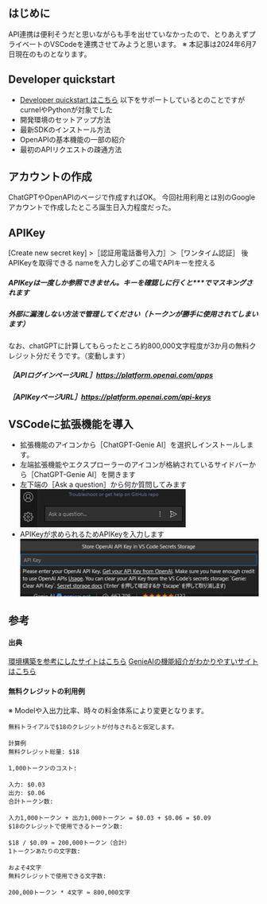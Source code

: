 
## はじめに
API連携は便利そうだと思いながらも手を出せていなかったので、とりあえずプライベートのVSCodeを連携させてみようと思います。
※ 本記事は2024年6月7日現在のものとなります。

## Developer quickstart
* [Developer quickstart はこちら](https://platform.openai.com/docs/quickstart)
以下をサポートしているとのことですがcurnelやPythonが対象でした
* 開発環境のセットアップ方法
* 最新SDKのインストール方法
* OpenAPIの基本機能の一部の紹介
* 最初のAPIリクエストの疎通方法

## アカウントの作成
ChatGPTやOpenAPIのページで作成すればOK。
今回社用利用とは別のGoogleアカウントで作成したところ誕生日入力程度だった。

## APIKey
[Create new secret key] >［認証用電話番号入力］＞［ワンタイム認証］
後APIKeyを取得できる
nameを入力し必ずこの場でAPIキーを控える
##### APIKeyは一度しか参照できません。キーを確認しに行くと***でマスキングされます
##### 外部に漏洩しない方法で管理してください（トークンが勝手に使用されてしまいます）

なお、chatGPTに計算してもらったところ約800,000文字程度が3か月の無料クレジット分だそうです。（変動します）

##### ［APIログインページURL］https://platform.openai.com/apps
##### ［APIKeyページURL］https://platform.openai.com/api-keys

## VSCodeに拡張機能を導入
- 拡張機能のアイコンから［ChatGPT-Genie AI］を選択しインストールします。
- 左端拡張機能やエクスプローラーのアイコンが格納されているサイドバーから［ChatGPT-Genie AI］を開きます
- 左下端の［Ask a question］から何か質問してみます
![](./img/ChatGPTとVSCodeをつないでみる_2024-06-07-14-34-52.png)
- APIKeyが求められるためAPIKeyを入力します
![](./img/ChatGPTとVSCodeをつないでみる_2024-06-07-14-34-15.png)

## 参考
#### 出典
[環境構築を参考にしたサイトはこちら](https://www.onamae.com/business/article/26878/)
[GenieAIの機能紹介がわかりやすいサイトはこちら](https://zenn.dev/tigrebiz/articles/vscode-genie-ai#genieai%E3%81%A7%E3%81%A7%E3%81%8D%E3%82%8B%E3%81%93%E3%81%A89%E3%81%A4)

#### 無料クレジットの利用例
※ Modelや入出力比率、時々の料金体系により変更となります。
```
無料トライアルで$18のクレジットが付与されると仮定します。

計算例
無料クレジット総量: $18

1,000トークンのコスト:

入力: $0.03
出力: $0.06
合計トークン数:

入力1,000トークン + 出力1,000トークン = $0.03 + $0.06 = $0.09
$18のクレジットで使用できるトークン数:

$18 / $0.09 ≈ 200,000トークン（合計）
1トークンあたりの文字数:

およそ4文字
無料クレジットで使用できる文字数:

200,000トークン * 4文字 ≈ 800,000文字
```